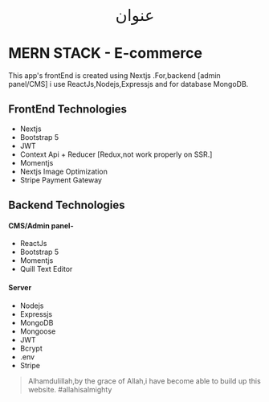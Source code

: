
<div align="center" style='text-align:center;font-family:bismillah;font-size:2rem' dir="rtl">عنوان</div>

# MERN STACK - E-commerce 

This app's frontEnd is created using Nextjs .For,backend [admin panel/CMS] i use ReactJs,Nodejs,Expressjs and for database MongoDB.

## FrontEnd Technologies

- Nextjs
- Bootstrap 5
- JWT
- Context Api + Reducer [Redux,not work properly on SSR.]
- Momentjs
- Nextjs Image Optimization
- Stripe Payment Gateway

## Backend Technologies

#### CMS/Admin panel-

- ReactJs
- Bootstrap 5
- Momentjs
- Quill Text Editor

#### Server

- Nodejs
- Expressjs
- MongoDB
- Mongoose
- JWT
- Bcrypt
- .env
- Stripe


>Alhamdulillah,by the grace of Allah,i have become able to build up this website.
    #allahisalmighty
